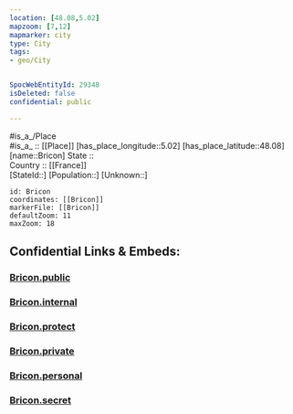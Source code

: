 ```yaml
---
location: [48.08,5.02] 
mapzoom: [7,12] 
mapmarker: city 
type: City
tags:
- geo/City


SpocWebEntityId: 29348
isDeleted: false
confidential: public

---
```

#is_a_/Place  
#is_a_ :: [[Place]] 
[has_place_longitude::5.02] 
[has_place_latitude::48.08] 
[name::Bricon] 
State ::  
Country :: [[France]]  
[StateId::] 
[Population::] 
[Unknown::] 


```leaflet
id: Bricon
coordinates: [[Bricon]] 
markerFile: [[Bricon]] 
defaultZoom: 11 
maxZoom: 18
```


## Confidential Links & Embeds: 

### [Bricon.public](/_public/\Earth\Continent\Europe\Europe~West\France\regions~France\Grand_Est\departments~Grand_Est\Haute-Marne\communes~Haute-Marne\Chaumont\cities~ChaumontBricon.public.md) 

### [Bricon.internal](/_internal/\Earth\Continent\Europe\Europe~West\France\regions~France\Grand_Est\departments~Grand_Est\Haute-Marne\communes~Haute-Marne\Chaumont\cities~ChaumontBricon.internal.md) 

### [Bricon.protect](/_protect/\Earth\Continent\Europe\Europe~West\France\regions~France\Grand_Est\departments~Grand_Est\Haute-Marne\communes~Haute-Marne\Chaumont\cities~ChaumontBricon.protect.md) 

### [Bricon.private](/_private/\Earth\Continent\Europe\Europe~West\France\regions~France\Grand_Est\departments~Grand_Est\Haute-Marne\communes~Haute-Marne\Chaumont\cities~ChaumontBricon.private.md) 

### [Bricon.personal](/_personal/\Earth\Continent\Europe\Europe~West\France\regions~France\Grand_Est\departments~Grand_Est\Haute-Marne\communes~Haute-Marne\Chaumont\cities~ChaumontBricon.personal.md) 

### [Bricon.secret](/_secret/\Earth\Continent\Europe\Europe~West\France\regions~France\Grand_Est\departments~Grand_Est\Haute-Marne\communes~Haute-Marne\Chaumont\cities~ChaumontBricon.secret.md)

